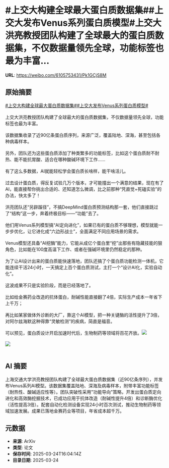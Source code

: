 # #上交大构建全球最大蛋白质数据集##上交大发布Venus系列蛋白质模型#上交大洪亮教授团队构建了全球最大的蛋白质数据集，不仅数据量领先全球，功能标签也最为丰富...

**URL**: https://weibo.com/6105753431/Pk1GCjS8M

## 原始摘要

<a href="https://m.weibo.cn/search?containerid=231522type%3D1%26t%3D10%26q%3D%23%E4%B8%8A%E4%BA%A4%E5%A4%A7%E6%9E%84%E5%BB%BA%E5%85%A8%E7%90%83%E6%9C%80%E5%A4%A7%E8%9B%8B%E7%99%BD%E8%B4%A8%E6%95%B0%E6%8D%AE%E9%9B%86%23&amp;extparam=%23%E4%B8%8A%E4%BA%A4%E5%A4%A7%E6%9E%84%E5%BB%BA%E5%85%A8%E7%90%83%E6%9C%80%E5%A4%A7%E8%9B%8B%E7%99%BD%E8%B4%A8%E6%95%B0%E6%8D%AE%E9%9B%86%23" data-hide=""><span class="surl-text">#上交大构建全球最大蛋白质数据集#</span></a><a href="https://m.weibo.cn/search?containerid=231522type%3D1%26t%3D10%26q%3D%23%E4%B8%8A%E4%BA%A4%E5%A4%A7%E5%8F%91%E5%B8%83Venus%E7%B3%BB%E5%88%97%E8%9B%8B%E7%99%BD%E8%B4%A8%E6%A8%A1%E5%9E%8B%23&amp;extparam=%23%E4%B8%8A%E4%BA%A4%E5%A4%A7%E5%8F%91%E5%B8%83Venus%E7%B3%BB%E5%88%97%E8%9B%8B%E7%99%BD%E8%B4%A8%E6%A8%A1%E5%9E%8B%23" data-hide=""><span class="surl-text">#上交大发布Venus系列蛋白质模型#</span></a><br><br>上交大洪亮教授团队构建了全球最大的蛋白质数据集，不仅数据量领先全球，功能标签也最为丰富。<br><br>该数据集收录了近90亿条蛋白质序列，来源广泛，覆盖陆地、深海，甚至包括各种病毒样本。<br><br>另外，团队还为这些蛋白质添加了种类繁多的功能标签，比如这个蛋白质耐不耐热、能不能抗胃酸、适合在哪种酸碱环境下工作……<br><br>有了这么多数据，AI就能轻松学会蛋白质长啥样，能干啥活儿。<br><br>过去设计蛋白质，得反复试验几万个版本，才可能撞出一个满意的结果，现在有了AI，能直接帮你挑出合适的、还知道怎么微调，比之前那种“凭直觉+死磕实验”的办法，快太多了！<br><br>洪亮团队还“另辟蹊径”，不搞DeepMind蛋白质预测结构那一套，他们直接跳过了“结构”这一步，奔着终极目标——“功能”去了。<br><br>他们用Venus系列模型搞“AI定向进化”，如果已有的蛋白质不够理想，模型就能一步步优化，让它进化成“六边形战士”，全面满足不同应用场景的需求。<br><br>Venus模型还具备“AI挖酶”能力，它能从成亿个蛋白里“挖”出那些有隐藏技能的狠角色，比如能在100度高温下工作、或者在强碱环境里仍然稳定的那种。<br><br>为了让AI设计出来的蛋白质能快速落地，团队还搞了个蛋白质功能检测一体机，它能连续干活24小时，一天搞定上百个蛋白质测试，主打一个“设计AI化，实验自动化”。<br><br>这波成果不只是实验阶段，而是已经落地了。<br><br>比如给金赛药业改造的抗体蛋白，耐碱性能直接翻了4倍，实际生产成本一年省下上千万；<br><br>再比如某家做体外诊断的大厂，靠这个AI模型，把一种关键酶的活性提升了3倍，对阿尔兹海默这种得靠“灵敏检测”的疾病，简直是福音。<br><br>可以预见，蛋白质设计开启加速时代后，生物制药等领域将百花齐放。<img style="" src="https://tvax4.sinaimg.cn/large/006Fd7o3gy1hzs1sbk05cj30u00k54gk.jpg" referrerpolicy="no-referrer"><br><br><img style="" src="https://tvax4.sinaimg.cn/large/006Fd7o3gy1hzs1sd3azcj30u00mih10.jpg" referrerpolicy="no-referrer"><br><br>

## AI 摘要

上海交通大学洪亮教授团队构建了全球最大蛋白质数据集（近90亿条序列），并发布Venus系列AI模型。该数据集覆盖陆地、深海及病毒样本，附带丰富功能标签（耐热性、酸碱适应性等）。团队突破性采用"功能导向"策略，开发出蛋白质定向进化和高效酶挖掘技术，已成功应用于抗体改造（耐碱性提升4倍）和诊断酶优化（活性提高3倍）。配套自动化检测设备实现24小时百次测试，推动生物制药等领域加速发展。成果已落地金赛药业等项目，年省成本超千万。

## 元数据

- **来源**: ArXiv
- **类型**: 论文
- **保存时间**: 2025-03-24T16:04:14Z
- **目录日期**: 2025-03-24
